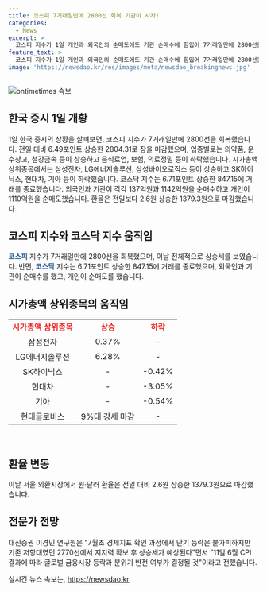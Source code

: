 ```yaml
---
title: 코스피 7거래일만에 2800선 회복 기관이 사자!
categories:
  - News
excerpt: >
  코스피 지수가 1일 개인과 외국인의 순매도에도 기관 순매수에 힘입어 7거래일만에 2800선을 회복했다. 지난달 20일 이후 열흘 만에 2800선을 탈환한 것으로, 기관이 539억원을 순매수하며 삼성전자, LG에너지솔루션, 삼성바이오로직스 등이 상승했고, 현대글로비스는 9%대 강세 마감했다. 코스닥 지수는 외국인과 기관이 순매수하며 높은 상승을 기록했고, 환율은 2.6원 상승한 1379.3원으로 마감했다.기존 저항대였던 2770선에서 지지력 확보 후 상승세가 예상된다 함.
feature_text: >
  코스피 지수가 1일 개인과 외국인의 순매도에도 기관 순매수에 힘입어 7거래일만에 2800선을 회복했다. 지난달 20일 이후 열흘 만에 2800선을 탈환한 것으로, 기관이 539억원을 순매수하며 삼성전자, LG에너지솔루션, 삼성바이오로직스 등이 상승했고, 현대글로비스는 9%대 강세 마감했다. 코스닥 지수는 외국인과 기관이 순매수하며 높은 상승을 기록했고, 환율은 2.6원 상승한 1379.3원으로 마감했다.기존 저항대였던 2770선에서 지지력 확보 후 상승세가 예상된다 함.
image: 'https://newsdao.kr/res/images/meta/newsdao_breakingnews.jpg'
---
```


<p><img src="https://newsdao.kr/res/images/meta/newsdao_breakingnews.jpg" alt="ontimetimes 속보" /></p>

<h2 data-ke-size="size26">한국 증시 1일 개황</h2>

<p data-ke-size="size16">1일 한국 증시의 상황을 살펴보면, 코스피 지수가 7거래일만에 2800선을 회복했습니다. 전일 대비 6.49포인트 상승한 2804.31로 장을 마감했으며, 업종별로는 의약품, 운수창고, 철강금속 등이 상승하고 음식료업, 보험, 의료정밀 등이 하락했습니다. 시가총액 상위종목에서는 삼성전자, LG에너지솔루션, 삼성바이오로직스 등이 상승하고 SK하이닉스, 현대차, 기아 등이 하락했습니다. 코스닥 지수는 6.71포인트 상승한 847.15에 거래를 종료했습니다. 외국인과 기관이 각각 137억원과 1142억원을 순매수하고 개인이 1110억원을 순매도했습니다. 환율은 전일보다 2.6원 상승한 1379.3원으로 마감했습니다.</p>

<h2 data-ke-size="size26">코스피 지수와 코스닥 지수 움직임</h2>

<p data-ke-size="size16"><b><span style="color: #1a5490;">코스피</span></b> 지수가 7거래일만에 2800선을 회복했으며, 이날 전체적으로 상승세를 보였습니다. 반면, <b><span style="color: #1a5490;">코스닥</span></b> 지수는 6.71포인트 상승한 847.15에 거래를 종료했으며, 외국인과 기관이 순매수를 했고, 개인이 순매도를 했습니다.</p>

<h2 data-ke-size="size26">시가총액 상위종목의 움직임</h2>

<table>
<tbody>
<tr>
<td style="text-align: center; height: 17px;"><b><span style="color: #ee2323;">시가총액 상위종목</span></b></td>
<td style="text-align: center; height: 17px;"><b><span style="color: #ee2323;">상승</span></b></td>
<td style="text-align: center; height: 17px;"><b><span style="color: #ee2323;">하락</span></b></td>
</tr>
<tr>
<td style="text-align: center; height: 17px;">삼성전자</td>
<td style="text-align: center; height: 17px;">0.37%</td>
<td style="text-align: center; height: 17px;">-</td>
</tr>
<tr>
<td style="text-align: center; height: 17px;">LG에너지솔루션</td>
<td style="text-align: center; height: 17px;">6.28%</td>
<td style="text-align: center; height: 17px;">-</td>
</tr>
<tr>
<td style="text-align: center; height: 17px;">SK하이닉스</td>
<td style="text-align: center; height: 17px;">-</td>
<td style="text-align: center; height: 17px;">-0.42%</td>
</tr>
<tr>
<td style="text-align: center; height: 17px;">현대차</td>
<td style="text-align: center; height: 17px;">-</td>
<td style="text-align: center; height: 17px;">-3.05%</td>
</tr>
<tr>
<td style="text-align: center; height: 17px;">기아</td>
<td style="text-align: center; height: 17px;">-</td>
<td style="text-align: center; height: 17px;">-0.54%</td>
</tr>
<tr>
<td style="text-align: center; height: 17px;">현대글로비스</td>
<td style="text-align: center; height: 17px;">9%대 강세 마감</td>
<td style="text-align: center; height: 17px;">-</td>
</tr>
</tbody>
</table>

<p data-ke-size="size16">&nbsp;</p>

<h2 data-ke-size="size26">환율 변동</h2>

<p data-ke-size="size16">이날 서울 외환시장에서 원·달러 환율은 전일 대비 2.6원 상승한 1379.3원으로 마감했습니다.</p>

<h2 data-ke-size="size26">전문가 전망</h2>

<p data-ke-size="size16">대신증권 이경민 연구원은 "7월초 경제지표 확인 과정에서 단기 등락은 불가피하지만 기존 저항대였던 2770선에서 지지력 확보 후 상승세가 예상된다"면서 "11일 6월 CPI 결과에 따라 글로벌 금융시장 등락과 분위기 반전 여부가 결정될 것"이라고 전했습니다.</p>
실시간 뉴스 속보는, <a href="https://newsdao.kr" rel="dofollow">https://newsdao.kr</a>


